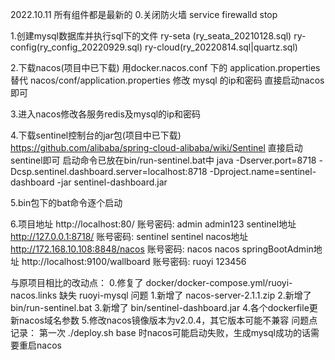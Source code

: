 2022.10.11 所有组件都是最新的
0.关闭防火墙 service firewalld stop

1.创建mysql数据库并执行sql下的文件 ry-seta (ry_seata_20210128.sql) ry-config(ry_config_20220929.sql) ry-cloud(ry_20220814.sql|quartz.sql)

2.下载nacos(项目中已下载) 用docker.nacos.conf 下的 application.properties 替代 nacos/conf/application.properties
   修改 mysql 的ip和密码
   直接启动nacos即可 

3.进入nacos修改各服务redis及mysql的ip和密码

4.下载sentinel控制台的jar包(项目中已下载) https://github.com/alibaba/spring-cloud-alibaba/wiki/Sentinel
   直接启动sentinel即可 
   启动命令已放在bin/run-sentinel.bat中  java -Dserver.port=8718 -Dcsp.sentinel.dashboard.server=localhost:8718 -Dproject.name=sentinel-dashboard -jar sentinel-dashboard.jar

5.bin包下的bat命令逐个启动

6.项目地址 http://localhost:80/  账号密码: admin admin123
  sentinel地址 http://127.0.0.1:8718/  账号密码: sentinel sentinel
  nacos地址 http://172.168.10.108:8848/nacos 账号密码: nacos nacos
  springBootAdmin地址 http://localhost:9100/wallboard 账号密码: ruoyi 123456

与原项目相比的改动点：
    0.修复了 docker/docker-compose.yml/ruoyi-nacos.links 缺失 ruoyi-mysql 问题
    1.新增了 nacos-server-2.1.1.zip
    2.新增了 bin/run-sentinel.bat
    3.新增了 bin/sentinel-dashboard.jar
    4.各个dockerfile更新nacos域名参数
    5.修改nacos镜像版本为v2.0.4，其它版本可能不兼容
问题点记录：
    第一次 ./deploy.sh base 时nacos可能启动失败，生成mysql成功的话需要重启nacos